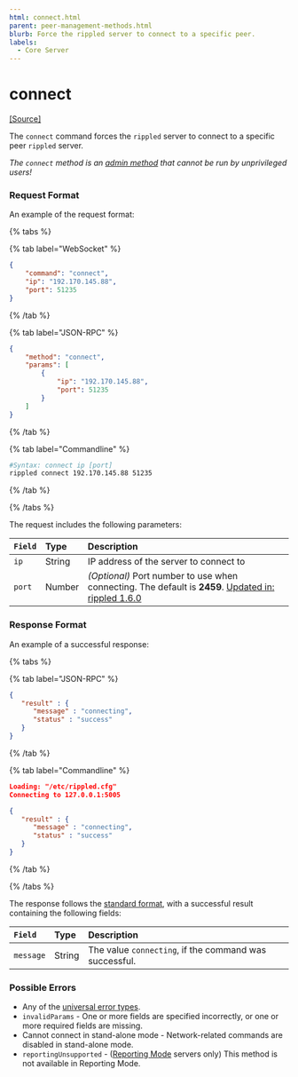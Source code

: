 ```yaml
---
html: connect.html
parent: peer-management-methods.html
blurb: Force the rippled server to connect to a specific peer.
labels:
  - Core Server
---
```

# connect
[[Source]](https://github.com/XRPLF/rippled/blob/a61ffab3f9010d8accfaa98aa3cacc7d38e74121/src/ripple/rpc/handlers/Connect.cpp "Source")

The `connect` command forces the `rippled` server to connect to a specific peer `rippled` server.

*The `connect` method is an [admin method](../index.md) that cannot be run by unprivileged users!*

### Request Format
An example of the request format:

{% tabs %}

{% tab label="WebSocket" %}
```json
{
    "command": "connect",
    "ip": "192.170.145.88",
    "port": 51235
}
```
{% /tab %}

{% tab label="JSON-RPC" %}
```json
{
    "method": "connect",
    "params": [
        {
            "ip": "192.170.145.88",
            "port": 51235
        }
    ]
}
```
{% /tab %}

{% tab label="Commandline" %}
```sh
#Syntax: connect ip [port]
rippled connect 192.170.145.88 51235
```
{% /tab %}

{% /tabs %}

The request includes the following parameters:

| `Field` | Type   | Description                                               |
|:--------|:-------|:----------------------------------------------------------|
| `ip`    | String | IP address of the server to connect to                    |
| `port`  | Number | _(Optional)_ Port number to use when connecting. The default is **2459**. [Updated in: rippled 1.6.0](https://github.com/XRPLF/rippled/releases/tag/1.6.0 "BADGE_BLUE") |

### Response Format

An example of a successful response:

{% tabs %}

{% tab label="JSON-RPC" %}
```json
{
   "result" : {
      "message" : "connecting",
      "status" : "success"
   }
}
```
{% /tab %}

{% tab label="Commandline" %}
```json
Loading: "/etc/rippled.cfg"
Connecting to 127.0.0.1:5005

{
   "result" : {
      "message" : "connecting",
      "status" : "success"
   }
}
```
{% /tab %}

{% /tabs %}

The response follows the [standard format](../../api-conventions/response-formatting.md), with a successful result containing the following fields:

| `Field`   | Type   | Description                                            |
|:----------|:-------|:-------------------------------------------------------|
| `message` | String | The value `connecting`, if the command was successful. |

### Possible Errors

- Any of the [universal error types](../../api-conventions/error-formatting.md#universal-errors).
- `invalidParams` - One or more fields are specified incorrectly, or one or more required fields are missing.
- Cannot connect in stand-alone mode - Network-related commands are disabled in stand-alone mode.
- `reportingUnsupported` - ([Reporting Mode](../../../../concepts/networks-and-servers/rippled-server-modes.md#reporting-mode) servers only) This method is not available in Reporting Mode.
